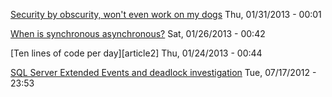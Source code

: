 [Security by obscurity, won't even work on my dogs][article4] Thu, 01/31/2013 - 00:01

[When is synchronous asynchronous?][article3] Sat, 01/26/2013 - 00:42

[Ten lines of code per day][article2] Thu, 01/24/2013 - 00:44

[SQL Server Extended Events and deadlock investigation][article1] Tue, 07/17/2012 - 23:53

[article1]: article1
[articel2]: article2
[article3]: article3
[article4]: article4